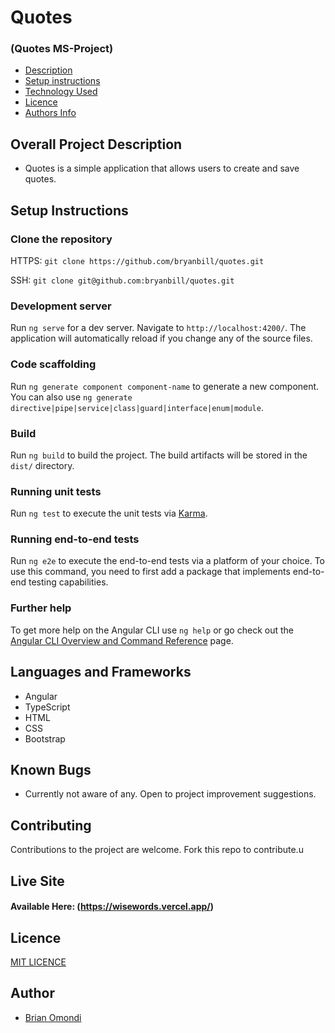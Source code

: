 # Quotes

### (Quotes MS-Project)

- [Description](#overall-project-description)
- [Setup instructions](#setup-instructions)
- [Technology Used](#languages-and-frameworks)
- [Licence](#Licence)
- [Authors Info](#Author)

## Overall Project Description

- Quotes is a simple application that allows users to create and save quotes.

## Setup Instructions

### Clone the repository
HTTPS: `git clone https://github.com/bryanbill/quotes.git`

SSH: `git clone git@github.com:bryanbill/quotes.git`
### Development server

Run `ng serve` for a dev server. Navigate to `http://localhost:4200/`. The application will automatically reload if you change any of the source files.

### Code scaffolding

Run `ng generate component component-name` to generate a new component. You can also use `ng generate directive|pipe|service|class|guard|interface|enum|module`.

### Build

Run `ng build` to build the project. The build artifacts will be stored in the `dist/` directory.

### Running unit tests

Run `ng test` to execute the unit tests via [Karma](https://karma-runner.github.io).

### Running end-to-end tests

Run `ng e2e` to execute the end-to-end tests via a platform of your choice. To use this command, you need to first add a package that implements end-to-end testing capabilities.

### Further help

To get more help on the Angular CLI use `ng help` or go check out the [Angular CLI Overview and Command Reference](https://angular.io/cli) page.

## Languages and Frameworks

- Angular
- TypeScript
- HTML
- CSS
- Bootstrap

## Known Bugs

- Currently not aware of any. Open to project improvement suggestions.

## Contributing

Contributions to the project are welcome. Fork this repo to contribute.u
## Live Site

#### Available Here: (https://wisewords.vercel.app/)

## Licence

[MIT LICENCE](LICENSE)

## Author

- [Brian Omondi](https://github.com/bryanbill)
